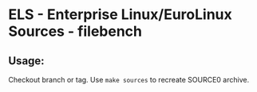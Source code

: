 # ELS - Enterprise Linux/EuroLinux Sources - filebench
 
## Usage:
  Checkout branch or tag. Use `make sources` to recreate  SOURCE0 archive.
